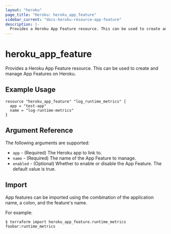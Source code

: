 ```yaml
---
layout: "heroku"
page_title: "Heroku: heroku_app_feature"
sidebar_current: "docs-heroku-resource-app-feature"
description: |-
  Provides a Heroku App Feature resource. This can be used to create and manage App Features on Heroku.
---
```


# heroku\_app\_feature

Provides a Heroku App Feature resource. This can be used to create and manage App Features on Heroku.

## Example Usage

```hcl
resource "heroku_app_feature" "log_runtime_metrics" {
  app = "test-app"
  name = "log-runtime-metrics"
}
```

## Argument Reference

The following arguments are supported:

* `app` - (Required) The Heroku app to link to.
* `name` - (Required) The name of the App Feature to manage.
* `enabled` - (Optional) Whether to enable or disable the App Feature. The default value is true.

## Import
App features can be imported using the combination of the application name, a colon, and the feature's name.

For example:
```
$ terraform import heroku_app_feature.runtime_metrics foobar:runtime_metrics
```

